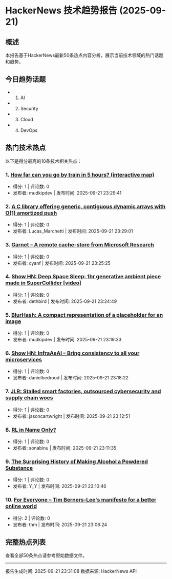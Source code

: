 # HackerNews 技术趋势报告 (2025-09-21)

## 概述
本报告基于HackerNews最新50条热点内容分析，展示当前技术领域的热门话题和趋势。

## 今日趋势话题
- 1. AI
- 2. Security
- 3. Cloud
- 4. DevOps


## 热门技术热点
以下是得分最高的10条技术相关热点：

### 1. [How far can you go by train in 5 hours? (interactive map)](https://old.chronotrains.com)
- 得分: 1 | 评论数: 0
- 发布者: mudkipdev | 发布时间: 2025-09-21 23:29:41

### 2. [A C library offering generic, contiguous dynamic arrays with O(1) amortized push](https://github.com/L-A-Marchetti/Vec)
- 得分: 1 | 评论数: 0
- 发布者: Lucas_Marchetti | 发布时间: 2025-09-21 23:29:01

### 3. [Garnet – A remote cache-store from Microsoft Research](https://github.com/microsoft/garnet)
- 得分: 1 | 评论数: 0
- 发布者: cyanf | 发布时间: 2025-09-21 23:25:25

### 4. [Show HN: Deep Space Sleep: 1hr generative ambient piece made in SuperCollider [video]](https://www.youtube.com/watch?v=9DxFqWu_-7k)
- 得分: 1 | 评论数: 0
- 发布者: dethbird | 发布时间: 2025-09-21 23:24:49

### 5. [BlurHash: A compact representation of a placeholder for an image](https://blurha.sh)
- 得分: 1 | 评论数: 0
- 发布者: mudkipdev | 发布时间: 2025-09-21 23:19:33

### 6. [Show HN: InfraAsAI – Bring consistency to all your microservices](https://infrastructureas.ai/)
- 得分: 1 | 评论数: 0
- 发布者: danielbedrood | 发布时间: 2025-09-21 23:18:22

### 7. [JLR: Stalled smart factories, outsourced cybersecurity and supply chain woes](https://www.theguardian.com/business/2025/sep/20/jaguar-land-rover-hack-factories-cybersecurity-jlr)
- 得分: 1 | 评论数: 0
- 发布者: jasoncartwright | 发布时间: 2025-09-21 23:12:51

### 8. [RL in Name Only?](https://arxiv.org/abs/2505.13697)
- 得分: 1 | 评论数: 0
- 发布者: sonabinu | 发布时间: 2025-09-21 23:11:35

### 9. [The Surprising History of Making Alcohol a Powdered Substance](https://www.smithsonianmag.com/innovation/surprising-history-powdered-alcohol-180951278/)
- 得分: 1 | 评论数: 0
- 发布者: Y_Y | 发布时间: 2025-09-21 23:10:46

### 10. [For Everyone – Tim Berners-Lee's manifesto for a better online world](https://www.ft.com/content/13e4fad3-9fa1-4534-b84e-aafed97ae073)
- 得分: 2 | 评论数: 0
- 发布者: thm | 发布时间: 2025-09-21 23:06:24



## 完整热点列表
查看全部50条热点请参考原始数据文件。

---
报告生成时间: 2025-09-21 23:31:08
数据来源: HackerNews API
        